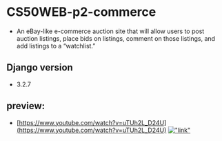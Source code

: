 # CS50WEB-p2-commerce

- An eBay-like e-commerce auction site that will allow users to post auction listings, place bids on listings, comment on those listings, and add listings to a “watchlist.”

## Django version
- 3.2.7

## preview:
- [https://www.youtube.com/watch?v=uTUh2L_D24U](https://www.youtube.com/watch?v=uTUh2L_D24U)
[!["link"](https://i.ytimg.com/vi/uTUh2L_D24U/maxresdefault.jpg)](https://www.youtube.com/watch?v=uTUh2L_D24U)
